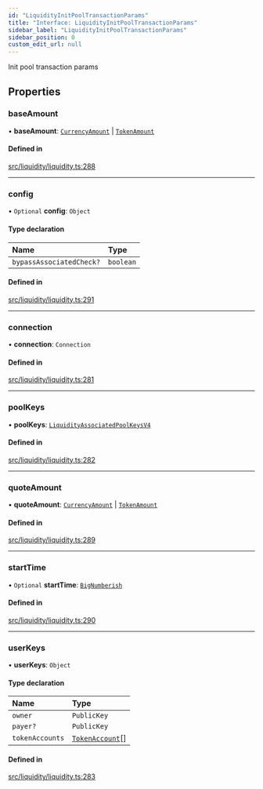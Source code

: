 ```yaml
---
id: "LiquidityInitPoolTransactionParams"
title: "Interface: LiquidityInitPoolTransactionParams"
sidebar_label: "LiquidityInitPoolTransactionParams"
sidebar_position: 0
custom_edit_url: null
---
```


Init pool transaction params

## Properties

### baseAmount

• **baseAmount**: [`CurrencyAmount`](../classes/CurrencyAmount.md) \| [`TokenAmount`](../classes/TokenAmount.md)

#### Defined in

[src/liquidity/liquidity.ts:288](https://github.com/alpha-defi/raydium-sdk/blob/4217474/src/liquidity/liquidity.ts#L288)

___

### config

• `Optional` **config**: `Object`

#### Type declaration

| Name | Type |
| :------ | :------ |
| `bypassAssociatedCheck?` | `boolean` |

#### Defined in

[src/liquidity/liquidity.ts:291](https://github.com/alpha-defi/raydium-sdk/blob/4217474/src/liquidity/liquidity.ts#L291)

___

### connection

• **connection**: `Connection`

#### Defined in

[src/liquidity/liquidity.ts:281](https://github.com/alpha-defi/raydium-sdk/blob/4217474/src/liquidity/liquidity.ts#L281)

___

### poolKeys

• **poolKeys**: [`LiquidityAssociatedPoolKeysV4`](LiquidityAssociatedPoolKeysV4.md)

#### Defined in

[src/liquidity/liquidity.ts:282](https://github.com/alpha-defi/raydium-sdk/blob/4217474/src/liquidity/liquidity.ts#L282)

___

### quoteAmount

• **quoteAmount**: [`CurrencyAmount`](../classes/CurrencyAmount.md) \| [`TokenAmount`](../classes/TokenAmount.md)

#### Defined in

[src/liquidity/liquidity.ts:289](https://github.com/alpha-defi/raydium-sdk/blob/4217474/src/liquidity/liquidity.ts#L289)

___

### startTime

• `Optional` **startTime**: [`BigNumberish`](../modules.md#bignumberish)

#### Defined in

[src/liquidity/liquidity.ts:290](https://github.com/alpha-defi/raydium-sdk/blob/4217474/src/liquidity/liquidity.ts#L290)

___

### userKeys

• **userKeys**: `Object`

#### Type declaration

| Name | Type |
| :------ | :------ |
| `owner` | `PublicKey` |
| `payer?` | `PublicKey` |
| `tokenAccounts` | [`TokenAccount`](TokenAccount.md)[] |

#### Defined in

[src/liquidity/liquidity.ts:283](https://github.com/alpha-defi/raydium-sdk/blob/4217474/src/liquidity/liquidity.ts#L283)

